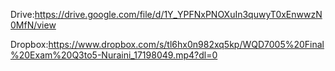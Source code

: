 Drive:https://drive.google.com/file/d/1Y_YPFNxPNOXuIn3quwyT0xEnwwzN0MfN/view

Dropbox:https://www.dropbox.com/s/tl6hx0n982xq5kp/WQD7005%20Final%20Exam%20Q3to5-Nuraini_17198049.mp4?dl=0

